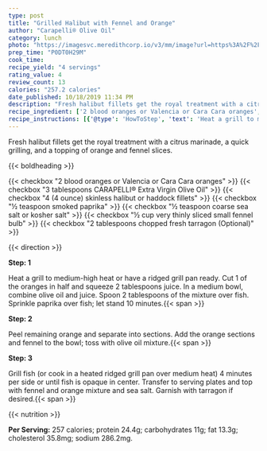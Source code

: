 ```yaml
---
type: post
title: "Grilled Halibut with Fennel and Orange"
author: "Carapelli® Olive Oil"
category: lunch
photo: "https://imagesvc.meredithcorp.io/v3/mm/image?url=https%3A%2F%2Fimages.media-allrecipes.com%2Fuserphotos%2F986952.jpg"
prep_time: "P0DT0H29M"
cook_time: 
recipe_yield: "4 servings"
rating_value: 4
review_count: 13
calories: "257.2 calories"
date_published: 10/18/2019 11:34 PM
description: "Fresh halibut fillets get the royal treatment with a citrus marinade, a quick grilling, and a topping of orange and fennel slices."
recipe_ingredient: ['2 blood oranges or Valencia or Cara Cara oranges', '3 tablespoons CARAPELLI® Extra Virgin Olive Oil', '4 (4 ounce) skinless halibut or haddock fillets', '½ teaspoon smoked paprika', '½ teaspoon coarse sea salt or kosher salt', '½ cup very thinly sliced small fennel bulb', '2 tablespoons chopped fresh tarragon']
recipe_instructions: [{'@type': 'HowToStep', 'text': 'Heat a grill to medium-high heat or have a ridged grill pan ready. Cut 1 of the oranges in half and squeeze 2 tablespoons juice. In a medium bowl, combine olive oil and juice. Spoon 2 tablespoons of the mixture over fish. Sprinkle paprika over fish; let stand 10 minutes.\n'}, {'@type': 'HowToStep', 'text': 'Peel remaining orange and separate into sections. Add the orange sections and fennel to the bowl; toss with olive oil mixture.\n'}, {'@type': 'HowToStep', 'text': 'Grill fish (or cook in a heated ridged grill pan over medium heat) 4 minutes per side or until fish is opaque in center. Transfer to serving plates and top with fennel and orange mixture and sea salt. Garnish with tarragon if desired.\n'}]
---
```


Fresh halibut fillets get the royal treatment with a citrus marinade, a quick grilling, and a topping of orange and fennel slices. 

{{< boldheading >}}

{{< checkbox "2  blood oranges or Valencia or Cara Cara oranges" >}}
{{< checkbox "3 tablespoons CARAPELLI® Extra Virgin Olive Oil" >}}
{{< checkbox "4 (4 ounce) skinless halibut or haddock fillets" >}}
{{< checkbox "½ teaspoon smoked paprika" >}}
{{< checkbox "½ teaspoon coarse sea salt or kosher salt" >}}
{{< checkbox "½ cup very thinly sliced small fennel bulb" >}}
{{< checkbox "2 tablespoons chopped fresh tarragon  (Optional)" >}}


{{< direction >}}

**Step: 1**

Heat a grill to medium-high heat or have a ridged grill pan ready. Cut 1 of the oranges in half and squeeze 2 tablespoons juice. In a medium bowl, combine olive oil and juice. Spoon 2 tablespoons of the mixture over fish. Sprinkle paprika over fish; let stand 10 minutes.{{< span >}}

**Step: 2**

Peel remaining orange and separate into sections. Add the orange sections and fennel to the bowl; toss with olive oil mixture.{{< span >}}

**Step: 3**

Grill fish (or cook in a heated ridged grill pan over medium heat) 4 minutes per side or until fish is opaque in center. Transfer to serving plates and top with fennel and orange mixture and sea salt. Garnish with tarragon if desired.{{< span >}}

{{< nutrition >}}

**Per Serving:** 257 calories; protein 24.4g; carbohydrates 11g; fat 13.3g; cholesterol 35.8mg; sodium 286.2mg.